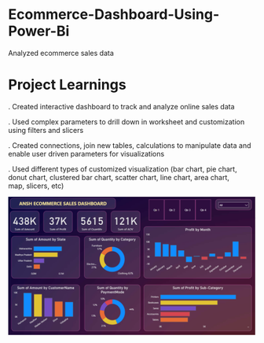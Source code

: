 # Ecommerce-Dashboard-Using-Power-Bi
Analyzed ecommerce sales data 

# Project Learnings
. Created interactive dashboard to track and analyze online sales data

. Used complex parameters to drill down in worksheet and customization using filters and slicers

. Created connections, join new tables, calculations to manipulate data and enable user driven parameters for visualizations

. Used different types of customized visualization (bar chart, pie chart, donut chart, clustered bar chart, scatter chart, line chart, area chart, map, slicers, etc)


![Dashboard Preview](/Screenshot%202025-05-15%20104922.png)


